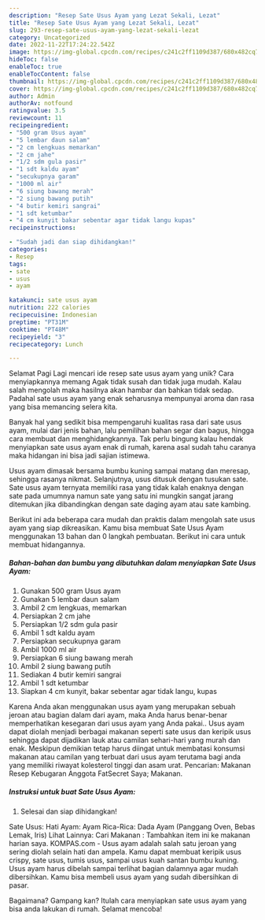```yaml
---
description: "Resep Sate Usus Ayam yang Lezat Sekali, Lezat"
title: "Resep Sate Usus Ayam yang Lezat Sekali, Lezat"
slug: 293-resep-sate-usus-ayam-yang-lezat-sekali-lezat
category: Uncategorized
date: 2022-11-22T17:24:22.542Z
image: https://img-global.cpcdn.com/recipes/c241c2ff1109d387/680x482cq70/sate-usus-ayam-foto-resep-utama.jpg
hideToc: false
enableToc: true
enableTocContent: false
thumbnail: https://img-global.cpcdn.com/recipes/c241c2ff1109d387/680x482cq70/sate-usus-ayam-foto-resep-utama.jpg
cover: https://img-global.cpcdn.com/recipes/c241c2ff1109d387/680x482cq70/sate-usus-ayam-foto-resep-utama.jpg
author: Admin
authorAv: notfound
ratingvalue: 3.5
reviewcount: 11
recipeingredient:
- "500 gram Usus ayam"
- "5 lembar daun salam"
- "2 cm lengkuas memarkan"
- "2 cm jahe"
- "1/2 sdm gula pasir"
- "1 sdt kaldu ayam"
- "secukupnya garam"
- "1000 ml air"
- "6 siung bawang merah"
- "2 siung bawang putih"
- "4 butir kemiri sangrai"
- "1 sdt ketumbar"
- "4 cm kunyit bakar sebentar agar tidak langu kupas"
recipeinstructions:

- "Sudah jadi dan siap dihidangkan!"
categories:
- Resep
tags:
- sate
- usus
- ayam

katakunci: sate usus ayam 
nutrition: 222 calories
recipecuisine: Indonesian
preptime: "PT31M"
cooktime: "PT48M"
recipeyield: "3"
recipecategory: Lunch

---
```



Selamat Pagi Lagi mencari ide resep sate usus ayam yang unik? Cara menyiapkannya memang Agak tidak susah dan tidak juga mudah. Kalau salah mengolah maka hasilnya akan hambar dan bahkan tidak sedap. Padahal sate usus ayam yang enak seharusnya mempunyai aroma dan rasa yang bisa memancing selera kita.


Banyak hal yang sedikit bisa mempengaruhi kualitas rasa dari sate usus ayam, mulai dari jenis bahan, lalu pemilihan bahan segar dan bagus, hingga cara membuat dan menghidangkannya. Tak perlu bingung kalau hendak menyiapkan sate usus ayam enak di rumah, karena asal sudah tahu caranya maka hidangan ini bisa jadi sajian istimewa.

Usus ayam dimasak bersama bumbu kuning sampai matang dan meresap, sehingga rasanya nikmat. Selanjutnya, usus ditusuk dengan tusukan sate. Sate usus ayam ternyata memiliki rasa yang tidak kalah enaknya dengan sate pada umumnya namun sate yang satu ini mungkin sangat jarang ditemukan jika dibandingkan dengan sate daging ayam atau sate kambing.


Berikut ini ada beberapa cara mudah dan praktis dalam mengolah sate usus ayam yang siap dikreasikan. Kamu bisa membuat Sate Usus Ayam menggunakan 13 bahan dan 0 langkah pembuatan. Berikut ini cara untuk membuat hidangannya.

<!--inarticleads1-->

##### Bahan-bahan dan bumbu yang dibutuhkan dalam menyiapkan Sate Usus Ayam:

1. Gunakan 500 gram Usus ayam
1. Gunakan 5 lembar daun salam
1. Ambil 2 cm lengkuas, memarkan
1. Persiapkan 2 cm jahe
1. Persiapkan 1/2 sdm gula pasir
1. Ambil 1 sdt kaldu ayam
1. Persiapkan secukupnya garam
1. Ambil 1000 ml air
1. Persiapkan 6 siung bawang merah
1. Ambil 2 siung bawang putih
1. Sediakan 4 butir kemiri sangrai
1. Ambil 1 sdt ketumbar
1. Siapkan 4 cm kunyit, bakar sebentar agar tidak langu, kupas


Karena Anda akan menggunakan usus ayam yang merupakan sebuah jeroan atau bagian dalam dari ayam, maka Anda harus benar-benar memperhatikan kesegaran dari usus ayam yang Anda pakai.. Usus ayam dapat diolah menjadi berbagai makanan seperti sate usus dan keripik usus sehingga dapat dijadikan lauk atau camilan sehari-hari yang murah dan enak. Meskipun demikian tetap harus diingat untuk membatasi konsumsi makanan atau camilan yang terbuat dari usus ayam terutama bagi anda yang memiliki riwayat kolesterol tinggi dan asam urat. Pencarian: Makanan Resep Kebugaran Anggota FatSecret Saya; Makanan. 

<!--inarticleads2-->

##### Instruksi untuk buat Sate Usus Ayam:


1. Selesai dan siap dihidangkan!

Sate Usus: Hati Ayam: Ayam Rica-Rica: Dada Ayam (Panggang Oven, Bebas Lemak, Iris) Lihat Lainnya: Cari Makanan : Tambahkan item ini ke makanan harian saya. KOMPAS.com - Usus ayam adalah salah satu jeroan yang sering diolah selain hati dan ampela. Kamu dapat membuat keripik usus crispy, sate usus, tumis usus, sampai usus kuah santan bumbu kuning. Usus ayam harus dibelah sampai terlihat bagian dalamnya agar mudah dibersihkan. Kamu bisa membeli usus ayam yang sudah dibersihkan di pasar. 

Bagaimana? Gampang kan? Itulah cara menyiapkan sate usus ayam yang bisa anda lakukan di rumah. Selamat mencoba!
